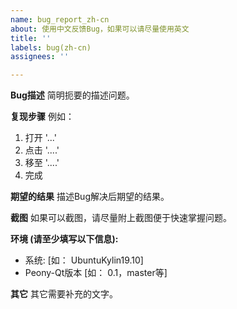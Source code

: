 ```yaml
---
name: bug_report_zh-cn
about: 使用中文反馈Bug，如果可以请尽量使用英文
title: ''
labels: bug(zh-cn)
assignees: ''

---
```


**Bug描述**
简明扼要的描述问题。

**复现步骤**
例如：
1. 打开 '...'
2. 点击 '....'
3. 移至 '....'
4. 完成

**期望的结果**
描述Bug解决后期望的结果。

**截图**
如果可以截图，请尽量附上截图便于快速掌握问题。

**环境 (请至少填写以下信息):**
 - 系统: [如： UbuntuKylin19.10]
 - Peony-Qt版本 [如： 0.1，master等]

**其它**
其它需要补充的文字。
